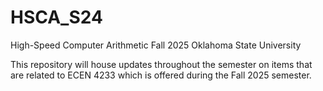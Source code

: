 # HSCA_S24
High-Speed Computer Arithmetic Fall 2025
Oklahoma State University

This repository will house updates throughout the semester on items that are related to ECEN 4233 which is offered during the Fall 2025 semester.
